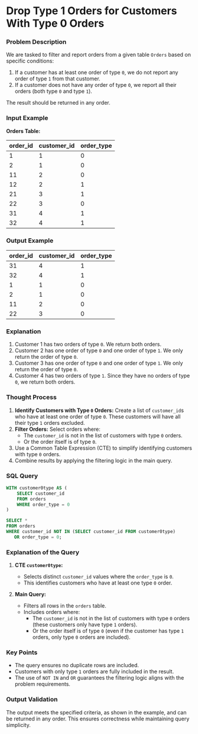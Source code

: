 # Drop Type 1 Orders for Customers With Type 0 Orders

### Problem Description
We are tasked to filter and report orders from a given table `Orders` based on specific conditions:
1. If a customer has at least one order of type `0`, we do not report any order of type `1` from that customer.
2. If a customer does not have any order of type `0`, we report all their orders (both type `0` and type `1`).

The result should be returned in any order.

### Input Example

**Orders Table:**

| order_id | customer_id | order_type |
|----------|-------------|------------|
| 1        | 1           | 0          |
| 2        | 1           | 0          |
| 11       | 2           | 0          |
| 12       | 2           | 1          |
| 21       | 3           | 1          |
| 22       | 3           | 0          |
| 31       | 4           | 1          |
| 32       | 4           | 1          |

### Output Example

| order_id | customer_id | order_type |
|----------|-------------|------------|
| 31       | 4           | 1          |
| 32       | 4           | 1          |
| 1        | 1           | 0          |
| 2        | 1           | 0          |
| 11       | 2           | 0          |
| 22       | 3           | 0          |

### Explanation

1. Customer 1 has two orders of type `0`. We return both orders.
2. Customer 2 has one order of type `0` and one order of type `1`. We only return the order of type `0`.
3. Customer 3 has one order of type `0` and one order of type `1`. We only return the order of type `0`.
4. Customer 4 has two orders of type `1`. Since they have no orders of type `0`, we return both orders.

### Thought Process

1. **Identify Customers with Type `0` Orders:** Create a list of `customer_id`s who have at least one order of type `0`. These customers will have all their type `1` orders excluded.
2. **Filter Orders:** Select orders where:
   - The `customer_id` is not in the list of customers with type `0` orders.
   - Or the order itself is of type `0`.
3. Use a Common Table Expression (CTE) to simplify identifying customers with type `0` orders.
4. Combine results by applying the filtering logic in the main query.

### SQL Query

```sql
WITH customer0type AS (
    SELECT customer_id
    FROM orders 
    WHERE order_type = 0
)

SELECT *
FROM orders
WHERE customer_id NOT IN (SELECT customer_id FROM customer0type)
   OR order_type = 0;
```

### Explanation of the Query

1. **CTE `customer0type`:**
   - Selects distinct `customer_id` values where the `order_type` is `0`.
   - This identifies customers who have at least one type `0` order.

2. **Main Query:**
   - Filters all rows in the `orders` table.
   - Includes orders where:
     - The `customer_id` is not in the list of customers with type `0` orders (these customers only have type `1` orders).
     - Or the order itself is of type `0` (even if the customer has type `1` orders, only type `0` orders are included).

### Key Points
- The query ensures no duplicate rows are included.
- Customers with only type `1` orders are fully included in the result.
- The use of `NOT IN` and `OR` guarantees the filtering logic aligns with the problem requirements.

### Output Validation
The output meets the specified criteria, as shown in the example, and can be returned in any order. This ensures correctness while maintaining query simplicity.
